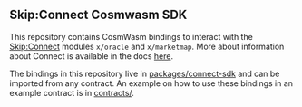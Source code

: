 Skip:Connect Cosmwasm SDK
-------------------------

This repository contains CosmWasm bindings to interact with the
[Skip:Connect](https://github.com/skip-mev/connect) modules `x/oracle` and
`x/marketmap`. More about information about Connect is available in the docs
[here](https://docs.skip.build/connect/introduction).

The bindings in this repository live in
[packages/connect-sdk](./packages/connect-sdk/) and can be imported from any
contract. An example on how to use these bindings in an example contract is in
[contracts/](./contracts/).


